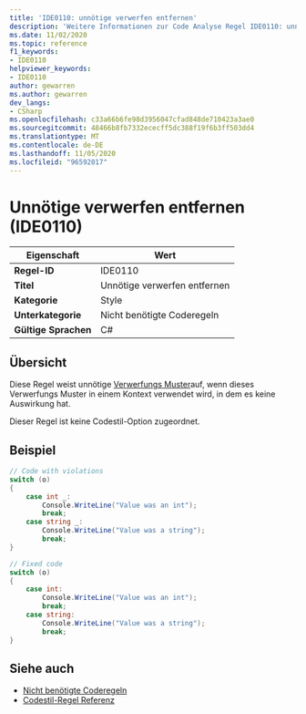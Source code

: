 ```yaml
---
title: 'IDE0110: unnötige verwerfen entfernen'
description: 'Weitere Informationen zur Code Analyse Regel IDE0110: unnötige verwerfen entfernen'
ms.date: 11/02/2020
ms.topic: reference
f1_keywords:
- IDE0110
helpviewer_keywords:
- IDE0110
author: gewarren
ms.author: gewarren
dev_langs:
- CSharp
ms.openlocfilehash: c33a66b6fe98d3956047cfad848de710423a3ae0
ms.sourcegitcommit: 48466b8fb7332ececff5dc388f19f6b3ff503dd4
ms.translationtype: MT
ms.contentlocale: de-DE
ms.lasthandoff: 11/05/2020
ms.locfileid: "96592017"
---
```

# <a name="remove-unnecessary-discard-ide0110"></a>Unnötige verwerfen entfernen (IDE0110)

|Eigenschaft|Wert|
|-|-|
| **Regel-ID** | IDE0110 |
| **Titel** | Unnötige verwerfen entfernen |
| **Kategorie** | Style |
| **Unterkategorie** | Nicht benötigte Coderegeln |
| **Gültige Sprachen** | C# |

## <a name="overview"></a>Übersicht

Diese Regel weist unnötige [Verwerfungs Muster](../../../../_csharplang/proposals/csharp-8.0/patterns.md#discard-pattern)auf, wenn dieses Verwerfungs Muster in einem Kontext verwendet wird, in dem es keine Auswirkung hat.

Dieser Regel ist keine Codestil-Option zugeordnet.

## <a name="example"></a>Beispiel

```csharp
// Code with violations
switch (o)
{
    case int _:
        Console.WriteLine("Value was an int");
        break;
    case string _:
        Console.WriteLine("Value was a string");
        break;
}

// Fixed code
switch (o)
{
    case int:
        Console.WriteLine("Value was an int");
        break;
    case string:
        Console.WriteLine("Value was a string");
        break;
}
```

## <a name="see-also"></a>Siehe auch

- [Nicht benötigte Coderegeln](unnecessary-code-rules.md)
- [Codestil-Regel Referenz](index.md)
